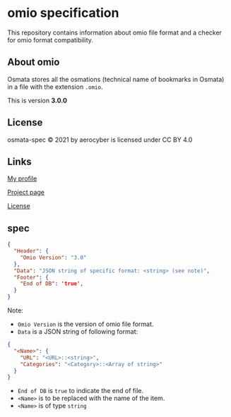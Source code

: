 # omio specification

This repository contains information about omio file format and a checker for omio format compatibility.

## About omio

Osmata stores all the osmations (technical name of bookmarks in Osmata) in a file with the extension `.omio`.

This is version **3.0.0**

## License

osmata-spec
© 2021 by aerocyber is licensed under CC BY 4.0

## Links

[My profile](https://github.com/aerocyber)

[Project page](https://aerocyber.github.io/osmata-spec)

[License](http://creativecommons.org/licenses/by/4.0/)

## spec

```json
{
  "Header": {
    "Omio Version": "3.0"
  },
  "Data": "JSON string of specific format: <string> (see note)",
  "Footer": {
    "End of DB": 'true',
  }
}
```

Note:

- `Omio Version` is the version of omio file format.
- `Data` is a JSON string of following format:

```json
{
  "<Name>": {
    "URL": "<URL>::<string>",
    "Categories": "<Category>::<Array of string>"
  }
}
```

- `End of DB` is `true` to indicate the end of file.
- `<Name>` is to be replaced with the name of the item.
- `<Name>` is of type `string`
